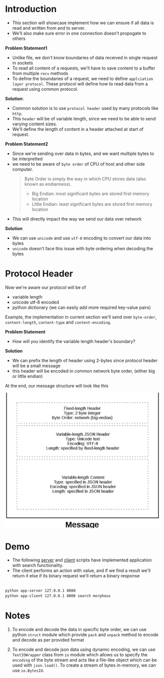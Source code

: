# Introduction

- This section will showcase implement how we can ensure if all data is read and written from and to server.
- We'll also make sure error in one connection doesn't propogate to others

**Problem Statement1**
- Unlike file, we don't know boundaries of data received in single request in sockets
- To read all content of a requests, we'll have to save content to a buffer from multiple `recv` methods
- To define the boundaries of a request, we need to define `applciation layer protocol`. These protocol will define how to read data from a request using common protocol.

**Solution**:
- Common solution is to use `protocol header` used by many protocols like `http`.
- This `header` will be of variable length, since we need to be able to send varying content sizes. 
- We'll define the length of content in a header attached at start of request.


**Problem Statement2**
- Since we're sending over data in bytes, and we want multiple bytes to be interpretted 
- we need to be aware of `byte order` of CPU of host and other side computer. 
    > Byte Order is simply the way in which CPU stores data (also known as endianness). 
    > - Big Endian: most significant bytes are stored first memory location
    > - Little Endian: least significant bytes are stored first memory location
- This will directly impact the way we send our data over network


**Solution**
- We can use `unicode` and use `utf-8` encoding to convert our data into bytes
- `unicode` doesn't face this issue with byte ordering when decoding the bytes


# Protocol Header
Now we're aware our protocol will be of 
- variable length
- unicode utf-8 encoded
- python dictionary (we can easily add more required key-value pairs)

Example, the implementation in current section we'll send over `byte-order`, `content-length`, `content-type` and `content-encoding`.


**Problem Statement**
- How will you identify the variable length header's boundary?

**Solution**
- We can prefix the length of header using 2-bytes since protocol header will be a small message
- this header will be encoded in common network byte order, (either big or little endian)

At the end, our message structure will look like this

![App-Message-Struct](../Assets/App-Message.png)

# Demo
- The following [server](./app-server.py) and [client](app-client.py) scripts have implemented application with search functionality. 
- The client performs an action with value, and if we find a result we'll return it else if its binary request
 we'll return a binary response


 ```bash

 python app-server 127.0.0.1 8000
 python app-client 127.0.0.1 8000 search morpheus

 ```

# Notes
1. To encode and decode the data in specific byte order, we can use python `struct` module which provide `pack` and `unpack` method to encode and decode as per provided format

2. To encode and decode json data using dynamic encoding, we can use `TextIOWrapper` class from `io` module which allows us to specify the `encoding` of the byte stream and acts like a file-like object which can be used with `json.load()`. To create a stream of bytes in-memory, we can use `io.BytesIO`.